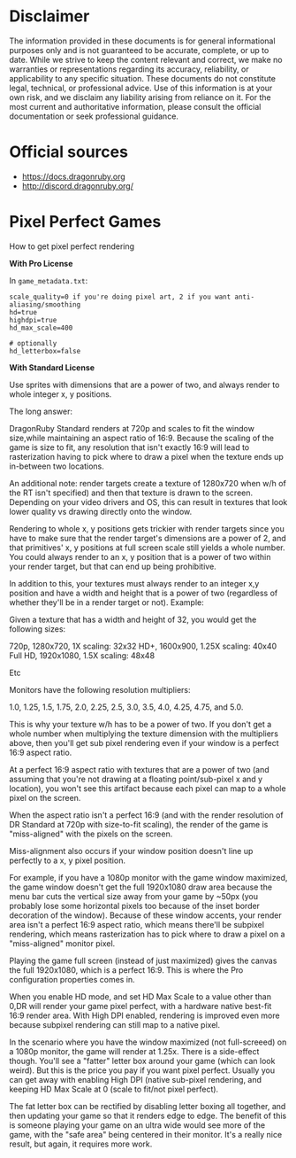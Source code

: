 # Disclaimer

The information provided in these documents is for general informational purposes only and is not guaranteed to be accurate, complete, or up to date. While we strive to keep the content relevant and correct, we make no warranties or representations regarding its accuracy, reliability, or applicability to any specific situation. These documents do not constitute legal, technical, or professional advice. Use of this information is at your own risk, and we disclaim any liability arising from reliance on it. For the most current and authoritative information, please consult the official documentation or seek professional guidance.

# Official sources

- https://docs.dragonruby.org
- http://discord.dragonruby.org/



# Pixel Perfect Games

How to get pixel perfect rendering

**With Pro License**

In `game_metadata.txt`:

```
scale_quality=0 if you're doing pixel art, 2 if you want anti-aliasing/smoothing
hd=true
highdpi=true
hd_max_scale=400

# optionally
hd_letterbox=false
```

**With Standard License**

Use sprites with dimensions that are a power of two, and always render to whole integer x, y positions.

The long answer:

DragonRuby Standard renders at 720p and scales to fit the window size,while maintaining an aspect ratio of 16:9. Because the scaling of the game is size to fit, any resolution that isn't exactly 16:9 will lead to rasterization having to pick where to draw a pixel when the texture ends up in-between two locations.

An additional note: render targets create a texture of 1280x720 when w/h of the RT isn't specified) and then that texture is drawn to the screen. Depending on your video drivers and OS, this can result in textures that look lower quality vs drawing directly onto the window.

Rendering to whole x, y positions gets trickier with render targets since you have to make sure that the render target's dimensions are a power of 2, and that primitives' x, y positions at full screen scale still yields a whole number. You could always render to an x, y position that is a power of two within your render target, but that can end up being prohibitive.

In addition to this, your textures must always render to an integer x,y position and have a width and height that is a power of two (regardless of whether they'll be in a render target or not). 
Example:

Given a texture that has a width and height of 32, you would get the following sizes:

720p, 1280x720, 1X scaling: 32x32
HD+, 1600x900, 1.25X scaling: 40x40
Full HD, 1920x1080, 1.5X scaling: 48x48

Etc

Monitors have the following resolution multipliers:

1.0, 1.25, 1.5, 1.75, 2.0, 2.25, 2.5, 3.0, 3.5, 4.0, 4.25, 4.75, and 5.0.

This is why your texture w/h has to be a power of two. If you don't get a whole number when multiplying the texture dimension with the multipliers above, then you'll get sub pixel rendering even if your window is a perfect 16:9 aspect ratio.

At a perfect 16:9 aspect ratio with textures that are a power of two (and assuming that you're not drawing at a floating point/sub-pixel x and y location), you won't see this artifact because each pixel can map to a whole pixel on the screen.

When the aspect ratio isn't a perfect 16:9 (and with the render resolution of DR Standard at 720p with size-to-fit scaling), the render of the game is "miss-aligned" with the pixels on the screen.

Miss-alignment also occurs if your window position doesn't line up perfectly to a x, y pixel position.

For example, if you have a 1080p monitor with the game window maximized, the game window doesn't get the full 1920x1080 draw area because the menu bar cuts the vertical size away from your game by ~50px (you probably lose some horizontal pixels too because of the inset border decoration of the window). Because of these window accents, your render area isn't a perfect 16:9 aspect ratio, which means there'll be subpixel rendering, which means rasterization has to pick where to draw a pixel on a "miss-aligned" monitor pixel.

Playing the game full screen (instead of just maximized) gives the canvas the full 1920x1080, which is a perfect 16:9. 
This is where the Pro configuration properties comes in.

When you enable HD mode, and set HD Max Scale to a value other than 0,DR will render your game pixel perfect, with a hardware native best-fit 16:9 render area. With High DPI enabled, rendering is improved even more because subpixel rendering can still map to a native pixel.

In the scenario where you have the window maximized (not full-screeed) on a 1080p monitor, the game will render at 1.25x. There is a side-effect though. You'll see a "fatter" letter box around your game (which can look weird). But this is the price you pay if you want pixel perfect. Usually you can get away with enabling High DPI (native sub-pixel rendering, and keeping HD Max Scale at 0 (scale to fit/not pixel perfect).

The fat letter box can be rectified by disabling letter boxing all together, and then updating your game so that it renders edge to edge. The benefit of this is someone playing your game on an ultra wide would see more of the game, with the "safe area" being centered in their monitor. It's a really nice result, but again, it requires more work.
